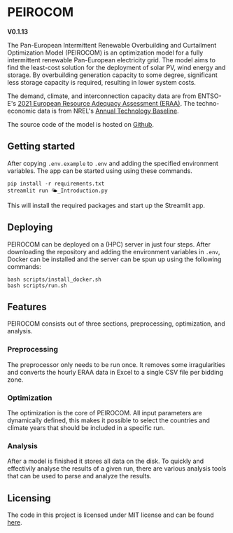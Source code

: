# PEIROCOM

**V0.1.13**

The Pan-European Intermittent Renewable Overbuilding and Curtailment Optimization Model (PEIROCOM) is an optimization model for a fully intermittent renewable Pan-European electricity grid. The model aims to find the least-cost solution for the deployment of solar PV, wind energy and storage. By overbuilding generation capacity to some degree, significant less storage capacity is required, resulting in lower system costs.

The demand, climate, and interconnection capacity data are from ENTSO-E's [2021 European Resource Adequacy Assessment (ERAA)](https://www.entsoe.eu/outlooks/eraa/2021/eraa-downloads/). The techno-economic data is from NREL's [Annual Technology Baseline](https://atb.nrel.gov/).

The source code of the model is hosted on [Github](https://github.com/RubenVanEldik/PEIROCOM).

## Getting started

After copying `.env.example` to `.env` and adding the specified environment variables. The app can be started using using these commands.

```shell
pip install -r requirements.txt
streamlit run 🌤️_Introduction.py
```

This will install the required packages and start up the Streamlit app.


## Deploying

PEIROCOM can be deployed on a (HPC) server in just four steps. After downloading the repository and adding the environment variables in `.env`, Docker can be installed and the server can be spun up using the following commands:

```shell
bash scripts/install_docker.sh
bash scripts/run.sh
```


## Features

PEIROCOM consists out of three sections, preprocessing, optimization, and analysis.

### Preprocessing

The preprocessor only needs to be run once. It removes some irragularities and converts the hourly ERAA data in Excel to a single CSV file per bidding zone.

### Optimization

The optimization is the core of PEIROCOM. All input parameters are dynamically defined, this makes it possible to select the countries and climate years that should be included in a specific run.

### Analysis

After a model is finished it stores all data on the disk. To quickly and effectivily analyse the results of a given run, there are various analysis tools that can be used to parse and analyze the results.


## Licensing

The code in this project is licensed under MIT license and can be found [here](https://github.com/RubenVanEldik/PEIROCOM/blob/main/LICENSE).
